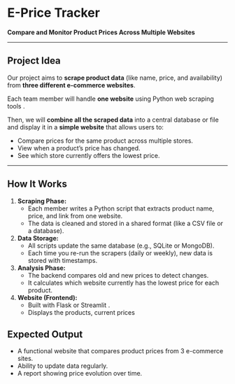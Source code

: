 # **E-Price Tracker**

 **Compare and Monitor Product Prices Across Multiple Websites**

---

##  Project Idea

Our project aims to **scrape product data** (like name, price, and availability) from **three different e-commerce websites**.

Each team member will handle **one website** using Python web scraping tools .

Then, we will **combine all the scraped data** into a central database or file and display it in a **simple website** that allows users to:

- Compare prices for the same product across multiple stores.
- View when a product’s price has changed.
- See which store currently offers the lowest price.

---

##  How It Works

1. **Scraping Phase:**
    - Each member writes a Python script that extracts product name, price, and link from one website.
    - The data is cleaned and stored in a shared format (like a CSV file or a database).
2. **Data Storage:**
    - All scripts update the same database (e.g., SQLite or MongoDB).
    - Each time you re-run the scrapers (daily or weekly), new data is stored with timestamps.
3. **Analysis Phase:**
    - The backend compares old and new prices to detect changes.
    - It calculates which website currently has the lowest price for each product.
4. **Website (Frontend):**
    - Built with Flask or Streamlit .
    - Displays the products, current prices

##  Expected Output

- A functional website that compares product prices from 3 e-commerce sites.
- Ability to update data regularly.
- A report showing price evolution over time.
